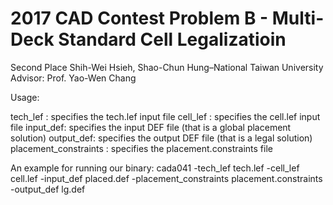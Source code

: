 # 2017 CAD Contest Problem B - Multi-Deck Standard Cell Legalizatioin
Second Place
Shih-Wei Hsieh, Shao-Chun Hung–National Taiwan University
Advisor: Prof. Yao-Wen Chang

Usage:

tech_lef : specifies the tech.lef input file
cell_lef : specifies the cell.lef input file
input_def: specifies the input DEF file (that is a global placement solution)
output_def: specifies the output DEF file (that is a legal solution)
placement_constraints : specifies the placement.constraints file

An example for running our binary: 
cada041 -tech_lef tech.lef -cell_lef cell.lef -input_def placed.def -placement_constraints placement.constraints -output_def lg.def
